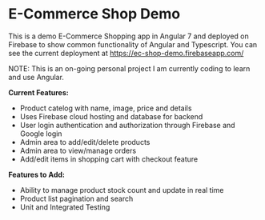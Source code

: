 # E-Commerce Shop Demo

This is a demo E-Commerce Shopping app in Angular 7 and deployed on Firebase to show common functionality of Angular and Typescript.
You can see the current deployment at https://ec-shop-demo.firebaseapp.com/

NOTE: This is an on-going personal project I am currently coding to learn and use Angular.

**Current Features:**
- Product catelog with name, image, price and details
- Uses Firebase cloud hosting and database for backend
- User login authentication and authorization through Firebase and Google login
- Admin area to add/edit/delete products
- Admin area to view/manage orders
- Add/edit items in shopping cart with checkout feature

**Features to Add:**
- Ability to manage product stock count and update in real time
- Product list pagination and search
- Unit and Integrated Testing

